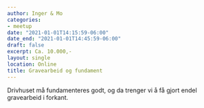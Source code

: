 ```yaml
---
author: Inger & Mo
categories:
- meetup
date: "2021-01-01T14:15:59-06:00"
date_end: "2021-01-01T14:45:59-06:00"
draft: false
excerpt: Ca. 10.000,- 
layout: single
location: Online
title: Gravearbeid og fundament  
---
```


Drivhuset må fundamenteres godt, og da trenger vi å få gjort endel gravearbeid i forkant.